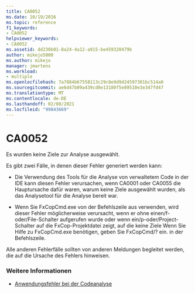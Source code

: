 ```yaml
---
title: CA0052
ms.date: 10/19/2016
ms.topic: reference
f1_keywords:
- CA0052
helpviewer_keywords:
- CA0052
ms.assetid: dd230b01-8a24-4a12-a915-be459320479b
author: mikejo5000
ms.author: mikejo
manager: jmartens
ms.workload:
- multiple
ms.openlocfilehash: 7a7884b67558113c29c8e9d9d24597301bc514a0
ms.sourcegitcommit: ae6d47b09a439cd0e13180f5e89510e3e347fd47
ms.translationtype: MT
ms.contentlocale: de-DE
ms.lasthandoff: 02/08/2021
ms.locfileid: "99843669"
---
```

# <a name="ca0052"></a>CA0052

Es wurden keine Ziele zur Analyse ausgewählt.

Es gibt zwei Fälle, in denen dieser Fehler generiert werden kann:

- Die Verwendung des Tools für die Analyse von verwaltetem Code in der IDE kann diesen Fehler verursachen, wenn CA0001 oder CA0055 die Hauptursache dafür waren, warum keine Ziele ausgewählt wurden, als das Analysetool für die Analyse bereit war.

- Wenn Sie FxCopCmd.exe von der Befehlszeile aus verwenden, wird dieser Fehler möglicherweise verursacht, wenn er ohne einen/f-oder/File-Schalter aufgerufen wurde oder wenn ein/p-oder/Project-Schalter auf die FxCop-Projektdatei zeigt, auf die keine Ziele Wenn Sie Hilfe zu FxCopCmd.exe benötigen, geben Sie FxCopCmd/? ein. in der Befehlszeile.

Alle anderen Fehlerfälle sollten von anderen Meldungen begleitet werden, die auf die Ursache des Fehlers hinweisen.

### <a name="see-also"></a>Weitere Informationen

- [Anwendungsfehler bei der Codeanalyse](../code-quality/code-analysis-application-errors.md)
